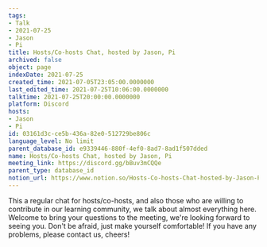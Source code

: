 ```yaml
---
tags:
- Talk
- 2021-07-25
- Jason
- Pi
title: Hosts/Co-hosts Chat, hosted by Jason, Pi
archived: false
object: page
indexDate: 2021-07-25
created_time: 2021-07-05T23:05:00.0000000
last_edited_time: 2021-07-25T10:06:00.0000000
talktime: 2021-07-25T20:00:00.0000000
platform: Discord
hosts:
- Jason
- Pi
id: 03161d3c-ce5b-436a-82e0-512729be806c
language_level: No limit
parent_database_id: e9339446-880f-4ef0-8ad7-8ad1f507dded
name: Hosts/Co-hosts Chat, hosted by Jason, Pi
meeting_link: https://discord.gg/bBuv3mCQQe
parent_type: database_id
notion_url: https://www.notion.so/Hosts-Co-hosts-Chat-hosted-by-Jason-Pi-03161d3cce5b436a82e0512729be806c
---
```







This a regular chat for hosts/co-hosts, and also those who are willing to contribute in our learning community, we talk about almost everything here. Welcome to bring your questions to the meeting, we're looking forward to seeing you. Don't be afraid, just make yourself comfortable!
If you have any problems, please contact us, cheers!




